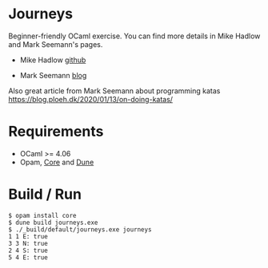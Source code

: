 # Journeys 

Beginner-friendly OCaml exercise. You can find more details in Mike Hadlow and Mark Seemann's pages.

- Mike Hadlow [github](https://github.com/mikehadlow/Journeys)

- Mark Seemann [blog](https://blog.ploeh.dk/2019/10/28/a-basic-haskell-solution-to-the-robot-journeys-coding-exercise/)

Also great article from Mark Seemann about programming katas https://blog.ploeh.dk/2020/01/13/on-doing-katas/

# Requirements

- OCaml >= 4.06
- Opam, [Core](https://opensource.janestreet.com/core/) and [Dune](https://dune.build/)

# Build / Run

```
$ opam install core
$ dune build journeys.exe
$ ./_build/default/journeys.exe journeys
1 1 E: true
3 3 N: true
2 4 S: true
5 4 E: true
```
